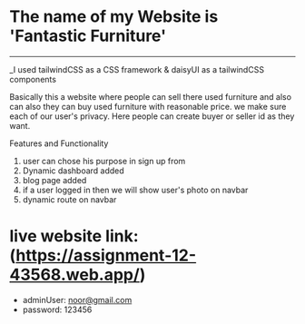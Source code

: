 # The name of my Website is 'Fantastic Furniture'
***
_I used tailwindCSS as a CSS framework & daisyUI as a tailwindCSS components

Basically this a website where people can sell there used furniture and also can also they can buy used furniture with reasonable price. we make sure each of our user's privacy. Here people can create buyer or seller id as they want. 

Features and Functionality
1. user can chose his purpose in sign up from
2. Dynamic dashboard added
3. blog page added
4. if a user logged in then we will show user's photo on navbar
5. dynamic route on navbar

# live website link: (https://assignment-12-43568.web.app/)

* adminUser: noor@gmail.com 
* password: 123456